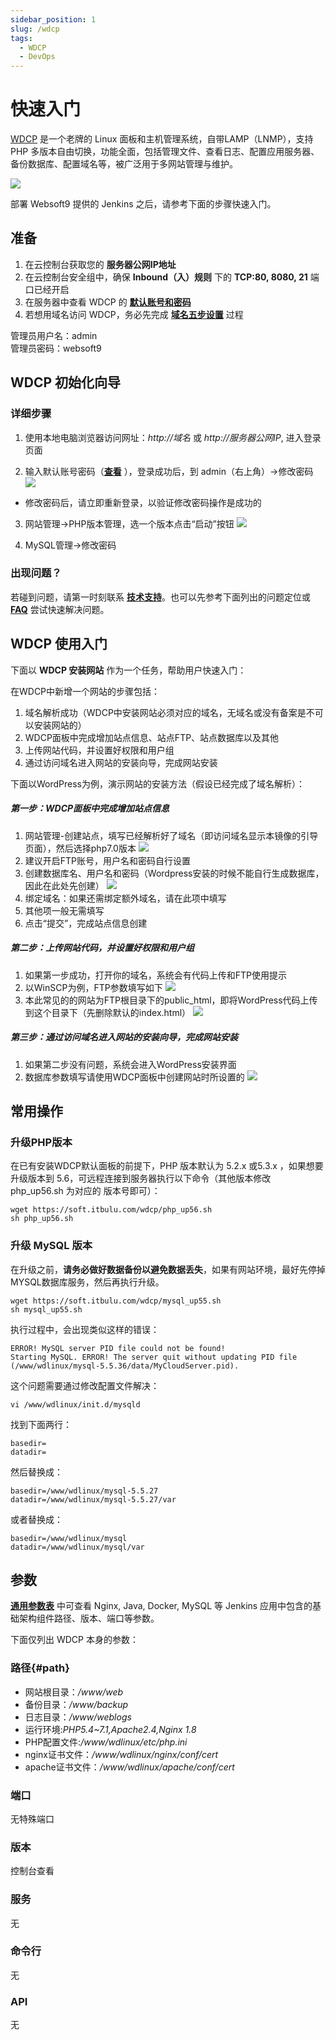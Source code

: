 ```yaml
---
sidebar_position: 1
slug: /wdcp
tags:
  - WDCP
  - DevOps
---
```


# 快速入门

[WDCP](https://www.wdlinux.cn/wdcp/demo.html) 是一个老牌的 Linux 面板和主机管理系统，自带LAMP（LNMP），支持 PHP 多版本自由切换，功能全面，包括管理文件、查看日志、配置应用服务器、备份数据库、配置域名等，被广泛用于多网站管理与维护。

![](https://oss.aliyuncs.com/netmarket/product/bce9a597-71dd-4692-8166-236b8bb08c8b.png)

部署 Websoft9 提供的 Jenkins 之后，请参考下面的步骤快速入门。

## 准备

1. 在云控制台获取您的 **服务器公网IP地址** 
2. 在云控制台安全组中，确保 **Inbound（入）规则** 下的 **TCP:80, 8080, 21** 端口已经开启
3. 在服务器中查看 WDCP 的 **[默认账号和密码](./setup/credentials#getpw)**  
4. 若想用域名访问  WDCP，务必先完成 **[域名五步设置](./dns#domain)** 过程


管理员用户名：admin  
管理员密码：websoft9

## WDCP 初始化向导

### 详细步骤

1. 使用本地电脑浏览器访问网址：*http://域名* 或 *http://服务器公网IP*, 进入登录页面

2. 输入默认账号密码（**[查看](./setup/credentials#getpw)** ），登录成功后，到 admin（右上角）->修改密码 
  ![](http://libs.websoft9.com/Websoft9/DocsPicture/zh/wdcp/wdcp-adminpw-websoft9.png)
* 修改密码后，请立即重新登录，以验证修改密码操作是成功的

3. 网站管理->PHP版本管理，选一个版本点击“启动”按钮
 ![](http://libs.websoft9.com/Websoft9/DocsPicture/zh/wdcp/wdcp-enablephp-websoft9.png)

4. MySQL管理->修改密码 

### 出现问题？

若碰到问题，请第一时刻联系 **[技术支持](./helpdesk)**。也可以先参考下面列出的问题定位或  **[FAQ](./faq#setup)** 尝试快速解决问题。

## WDCP 使用入门

下面以 **WDCP 安装网站** 作为一个任务，帮助用户快速入门：

在WDCP中新增一个网站的步骤包括：

1. 域名解析成功（WDCP中安装网站必须对应的域名，无域名或没有备案是不可以安装网站的）
2. WDCP面板中完成增加站点信息、站点FTP、站点数据库以及其他
3. 上传网站代码，并设置好权限和用户组
4. 通过访问域名进入网站的安装向导，完成网站安装

下面以WordPress为例，演示网站的安装方法（假设已经完成了域名解析）：

##### 第一步：WDCP面板中完成增加站点信息

1. 网站管理-创建站点，填写已经解析好了域名（即访问域名显示本镜像的引导页面），然后选择php7.0版本 
  ![](http://libs.websoft9.com/Websoft9/DocsPicture/zh/wdcp/wdcp-create001-websoft9.png)
2. 建议开启FTP账号，用户名和密码自行设置
3. 创建数据库名、用户名和密码（Wordpress安装的时候不能自行生成数据库，因此在此处先创建） 
 ![](http://libs.websoft9.com/Websoft9/DocsPicture/zh/wdcp/wdcp-create002-websoft9.png)
4. 绑定域名：如果还需绑定额外域名，请在此项中填写
5. 其他项一般无需填写
6. 点击“提交”，完成站点信息创建

#####  第二步：上传网站代码，并设置好权限和用户组

1. 如果第一步成功，打开你的域名，系统会有代码上传和FTP使用提示
2. 以WinSCP为例，FTP参数填写如下 
  ![](http://libs.websoft9.com/Websoft9/DocsPicture/zh/wdcp/wdcp-create003-websoft9.png)
3. 本此常见的的网站为FTP根目录下的public_html，即将WordPress代码上传到这个目录下（先删除默认的index.html） 
  ![](http://libs.websoft9.com/Websoft9/DocsPicture/zh/wdcp/wdcp-create004-websoft9.png)

#####  第三步：通过访问域名进入网站的安装向导，完成网站安装

1. 如果第二步没有问题，系统会进入WordPress安装界面
2. 数据库参数填写请使用WDCP面板中创建网站时所设置的 ![](http://libs.websoft9.com/Websoft9/DocsPicture/zh/wdcp/wdcp-create005-websoft9.png)

## 常用操作

### 升级PHP版本

在已有安装WDCP默认面板的前提下，PHP 版本默认为 5.2.x 或5.3.x ，如果想要升级版本到 5.6，可远程连接到服务器执行以下命令（其他版本修改 php_up56.sh 为对应的 版本号即可）：

    wget https://soft.itbulu.com/wdcp/php_up56.sh
    sh php_up56.sh

### 升级 MySQL 版本

在升级之前，**请务必做好数据备份以避免数据丢失**，如果有网站环境，最好先停掉MYSQL数据库服务，然后再执行升级。
   

    wget https://soft.itbulu.com/wdcp/mysql_up55.sh
    sh mysql_up55.sh
执行过程中，会出现类似这样的错误：

    ERROR! MySQL server PID file could not be found!
    Starting MySQL. ERROR! The server quit without updating PID file (/www/wdlinux/mysql-5.5.36/data/MyCloudServer.pid).

这个问题需要通过修改配置文件解决：

    vi /www/wdlinux/init.d/mysqld

找到下面两行：

    basedir=
    datadir=

然后替换成：

    basedir=/www/wdlinux/mysql-5.5.27
    datadir=/www/wdlinux/mysql-5.5.27/var
    
或者替换成：

    basedir=/www/wdlinux/mysql
    datadir=/www/wdlinux/mysql/var

## 参数

**[通用参数表](../setup/parameter)** 中可查看 Nginx, Java, Docker, MySQL 等 Jenkins 应用中包含的基础架构组件路径、版本、端口等参数。 

下面仅列出 WDCP 本身的参数：

### 路径{#path}

* 网站根目录：*/www/web*
* 备份目录：*/www/backup* 
* 日志目录：*/www/weblogs*
* 运行环境:*PHP5.4~7.1,Apache2.4,Nginx 1.8*
* PHP配置文件:*/www/wdlinux/etc/php.ini*
* nginx证书文件：*/www/wdlinux/nginx/conf/cert*
* apache证书文件：*/www/wdlinux/apache/conf/cert* 

### 端口

无特殊端口

### 版本

控制台查看

### 服务

无

### 命令行

无

### API

无


